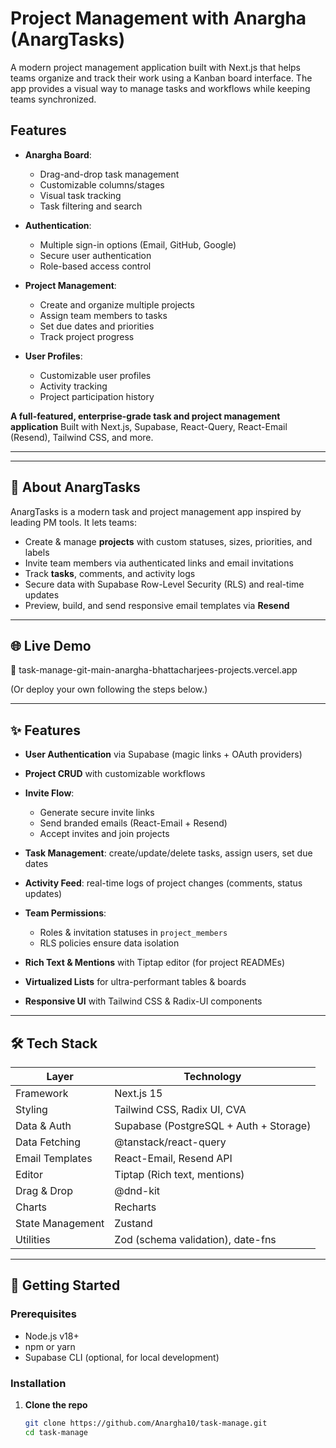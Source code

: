 # Project Management with Anargha (AnargTasks)

A modern project management application built with Next.js that helps teams organize and track their work using a Kanban board interface. The app provides a visual way to manage tasks and workflows while keeping teams synchronized.

## Features

- **Anargha Board**:
  - Drag-and-drop task management
  - Customizable columns/stages
  - Visual task tracking
  - Task filtering and search

- **Authentication**:
  - Multiple sign-in options (Email, GitHub, Google)
  - Secure user authentication
  - Role-based access control

- **Project Management**:
  - Create and organize multiple projects
  - Assign team members to tasks
  - Set due dates and priorities
  - Track project progress

- **User Profiles**:
  - Customizable user profiles
  - Activity tracking
  - Project participation history


**A full-featured, enterprise-grade task and project management application**
Built with Next.js, Supabase, React-Query, React-Email (Resend), Tailwind CSS, and more.

---



---

## 🎯 About AnargTasks

AnargTasks is a modern task and project management app inspired by leading PM tools. It lets teams:

* Create & manage **projects** with custom statuses, sizes, priorities, and labels
* Invite team members via authenticated links and email invitations
* Track **tasks**, comments, and activity logs
* Secure data with Supabase Row-Level Security (RLS) and real-time updates
* Preview, build, and send responsive email templates via **Resend**

---

## 🌐 Live Demo

🔗 task-manage-git-main-anargha-bhattacharjees-projects.vercel.app

(Or deploy your own following the steps below.)

---

## ✨ Features

* **User Authentication** via Supabase (magic links + OAuth providers)
* **Project CRUD** with customizable workflows
* **Invite Flow**:

  * Generate secure invite links
  * Send branded emails (React-Email + Resend)
  * Accept invites and join projects
* **Task Management**: create/update/delete tasks, assign users, set due dates
* **Activity Feed**: real-time logs of project changes (comments, status updates)
* **Team Permissions**:

  * Roles & invitation statuses in `project_members`
  * RLS policies ensure data isolation
* **Rich Text & Mentions** with Tiptap editor (for project READMEs)
* **Virtualized Lists** for ultra-performant tables & boards
* **Responsive UI** with Tailwind CSS & Radix-UI components

---

## 🛠 Tech Stack

| Layer            | Technology                             |
| ---------------- | -------------------------------------- |
| Framework        | Next.js 15                             |
| Styling          | Tailwind CSS, Radix UI, CVA            |
| Data & Auth      | Supabase (PostgreSQL + Auth + Storage) |
| Data Fetching    | @tanstack/react-query                  |
| Email Templates  | React-Email, Resend API                |
| Editor           | Tiptap (Rich text, mentions)           |
| Drag & Drop      | @dnd-kit                               |
| Charts           | Recharts                               |
| State Management | Zustand                                |
| Utilities        | Zod (schema validation), date-fns      |

---

## 🏁 Getting Started

### Prerequisites

* Node.js v18+
* npm or yarn
* Supabase CLI (optional, for local development)

### Installation

1. **Clone the repo**

   ```bash
   git clone https://github.com/Anargha10/task-manage.git
   cd task-manage
   ```

